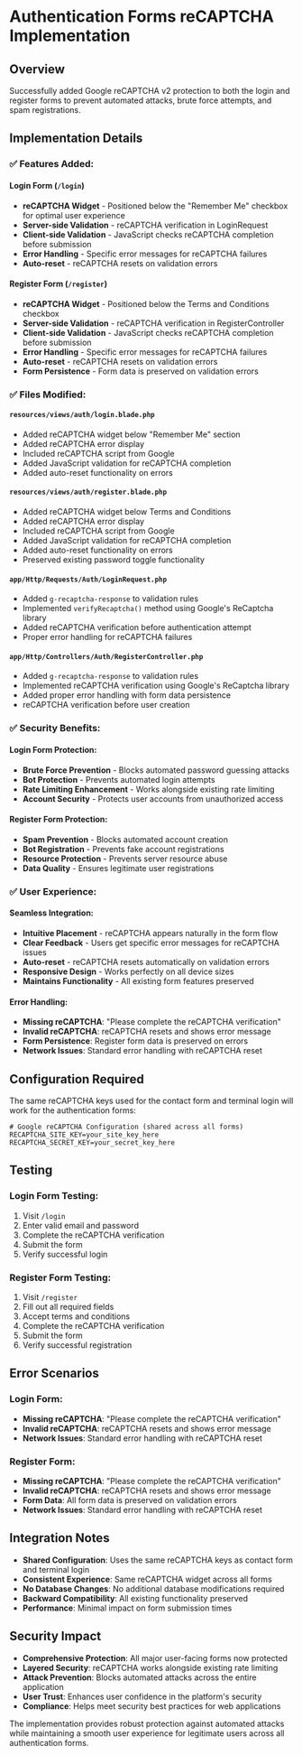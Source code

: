# Authentication Forms reCAPTCHA Implementation

## Overview
Successfully added Google reCAPTCHA v2 protection to both the login and register forms to prevent automated attacks, brute force attempts, and spam registrations.

## Implementation Details

### ✅ Features Added:

#### **Login Form** (`/login`)
- **reCAPTCHA Widget** - Positioned below the "Remember Me" checkbox for optimal user experience
- **Server-side Validation** - reCAPTCHA verification in LoginRequest
- **Client-side Validation** - JavaScript checks reCAPTCHA completion before submission
- **Error Handling** - Specific error messages for reCAPTCHA failures
- **Auto-reset** - reCAPTCHA resets on validation errors

#### **Register Form** (`/register`)
- **reCAPTCHA Widget** - Positioned below the Terms and Conditions checkbox
- **Server-side Validation** - reCAPTCHA verification in RegisterController
- **Client-side Validation** - JavaScript checks reCAPTCHA completion before submission
- **Error Handling** - Specific error messages for reCAPTCHA failures
- **Auto-reset** - reCAPTCHA resets on validation errors
- **Form Persistence** - Form data is preserved on validation errors

### ✅ Files Modified:

#### `resources/views/auth/login.blade.php`
- Added reCAPTCHA widget below "Remember Me" section
- Added reCAPTCHA error display
- Included reCAPTCHA script from Google
- Added JavaScript validation for reCAPTCHA completion
- Added auto-reset functionality on errors

#### `resources/views/auth/register.blade.php`
- Added reCAPTCHA widget below Terms and Conditions
- Added reCAPTCHA error display
- Included reCAPTCHA script from Google
- Added JavaScript validation for reCAPTCHA completion
- Added auto-reset functionality on errors
- Preserved existing password toggle functionality

#### `app/Http/Requests/Auth/LoginRequest.php`
- Added `g-recaptcha-response` to validation rules
- Implemented `verifyRecaptcha()` method using Google's ReCaptcha library
- Added reCAPTCHA verification before authentication attempt
- Proper error handling for reCAPTCHA failures

#### `app/Http/Controllers/Auth/RegisterController.php`
- Added `g-recaptcha-response` to validation rules
- Implemented reCAPTCHA verification using Google's ReCaptcha library
- Added proper error handling with form data persistence
- reCAPTCHA verification before user creation

### ✅ Security Benefits:

#### **Login Form Protection:**
- **Brute Force Prevention** - Blocks automated password guessing attacks
- **Bot Protection** - Prevents automated login attempts
- **Rate Limiting Enhancement** - Works alongside existing rate limiting
- **Account Security** - Protects user accounts from unauthorized access

#### **Register Form Protection:**
- **Spam Prevention** - Blocks automated account creation
- **Bot Registration** - Prevents fake account registrations
- **Resource Protection** - Prevents server resource abuse
- **Data Quality** - Ensures legitimate user registrations

### ✅ User Experience:

#### **Seamless Integration:**
- **Intuitive Placement** - reCAPTCHA appears naturally in the form flow
- **Clear Feedback** - Users get specific error messages for reCAPTCHA issues
- **Auto-reset** - reCAPTCHA resets automatically on validation errors
- **Responsive Design** - Works perfectly on all device sizes
- **Maintains Functionality** - All existing form features preserved

#### **Error Handling:**
- **Missing reCAPTCHA**: "Please complete the reCAPTCHA verification"
- **Invalid reCAPTCHA**: reCAPTCHA resets and shows error message
- **Form Persistence**: Register form data is preserved on errors
- **Network Issues**: Standard error handling with reCAPTCHA reset

## Configuration Required

The same reCAPTCHA keys used for the contact form and terminal login will work for the authentication forms:

```env
# Google reCAPTCHA Configuration (shared across all forms)
RECAPTCHA_SITE_KEY=your_site_key_here
RECAPTCHA_SECRET_KEY=your_secret_key_here
```

## Testing

### **Login Form Testing:**
1. Visit `/login`
2. Enter valid email and password
3. Complete the reCAPTCHA verification
4. Submit the form
5. Verify successful login

### **Register Form Testing:**
1. Visit `/register`
2. Fill out all required fields
3. Accept terms and conditions
4. Complete the reCAPTCHA verification
5. Submit the form
6. Verify successful registration

## Error Scenarios

### **Login Form:**
- **Missing reCAPTCHA**: "Please complete the reCAPTCHA verification"
- **Invalid reCAPTCHA**: reCAPTCHA resets and shows error message
- **Network Issues**: Standard error handling with reCAPTCHA reset

### **Register Form:**
- **Missing reCAPTCHA**: "Please complete the reCAPTCHA verification"
- **Invalid reCAPTCHA**: reCAPTCHA resets and shows error message
- **Form Data**: All form data is preserved on validation errors
- **Network Issues**: Standard error handling with reCAPTCHA reset

## Integration Notes

- **Shared Configuration**: Uses the same reCAPTCHA keys as contact form and terminal login
- **Consistent Experience**: Same reCAPTCHA widget across all forms
- **No Database Changes**: No additional database modifications required
- **Backward Compatibility**: All existing functionality preserved
- **Performance**: Minimal impact on form submission times

## Security Impact

- **Comprehensive Protection**: All major user-facing forms now protected
- **Layered Security**: reCAPTCHA works alongside existing rate limiting
- **Attack Prevention**: Blocks automated attacks across the entire application
- **User Trust**: Enhances user confidence in the platform's security
- **Compliance**: Helps meet security best practices for web applications

The implementation provides robust protection against automated attacks while maintaining a smooth user experience for legitimate users across all authentication forms.
